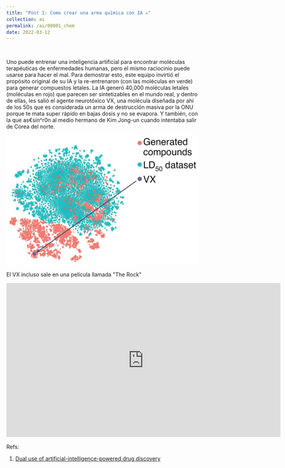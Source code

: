 ```yaml
---
title: "Post 1: Como crear una arma química con IA ☠️"
collection: ai
permalink: /ai/00001_chem
date: 2022-03-12
---
```


&nbsp;

Uno puede entrenar una inteligencia artificial para encontrar moléculas terapéuticas de enfermedades humanas, pero el mismo raciocinio puede usarse para hacer el mal. Para demostrar esto, este equipo invirtió el propósito original de su IA y la re-entrenaron (con las moléculas en verde) para generar compuestos letales. La IA generó 40,000 moléculas letales (moléculas en rojo) que parecen ser sintetizables en el mundo real, y dentro de ellas, les salió el agente neurotóxico VX, una molécula diseñada por ahí de los 50s que es considerada un arma de destrucción masiva por la ONU porque te mata super rápido en bajas dosis y no se evapora. Y también, con la que as€sin^r0n al medio hermano de Kim Jong-un cuando intentaba salir de Corea del norte.

![img](/images/ai/00001_chem.jpg)

El VX incluso sale en una película llamada "The Rock" 

<iframe width="720" height="405" src="https://www.youtube.com/embed/j5Nwct9rKFY" frameborder="0" allow="accelerometer; autoplay; encrypted-media; gyroscope; picture-in-picture" allowfullscreen></iframe>


Refs:
1. [Dual use of artificial-intelligence-powered drug discovery](https://www.nature.com/articles/s42256-022-00465-9)




